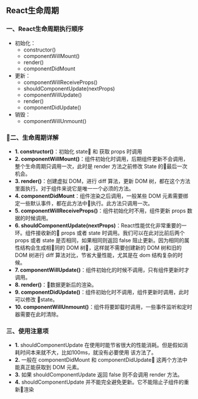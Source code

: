 ## React生命周期

### 一、React生命周期执行顺序
  - 初始化：
    - constructor()
    - componentWillMount()
    - render()
    - componentDidMount
  - 更新：
    - componentWillReceiveProps()
    - shouldComponentUpdate(nextProps)
    - componentWillUpdate()
    - render()
    - componentDidUpdate()
  - 销毁：
    - componentWillUnmount()

### 二、生命周期详解
  - **1. constructor()**：初始化 state 和 获取 props 时调用
  - **2. componentWillMount()**：组件初始化时调用，后期组件更新不会调用，整个生命周期只调用一次，此时是 render 方法之前修改 State 的最后一次机会。
  - **3. render()**：创建虚拟 DOM，进行 diff 算法，更新 DOM 树，都在这个方法里面执行。对于组件来说它是唯一一个必须的方法。
  - **4. componentDidMount**：组件渲染之后调用，一般某些 DOM 元素需要绑定一些默认事件，都在此方法中执行。此方法只调用一次。
  - **5. componentWillReceiveProps()**：组件初始化时不用，组件更新 props 数据的时候调用。
  - **6. shouldComponentUpdate(nextProps)**：React性能优化非常重要的一环。组件接收新的 props 或者 state 时调用。我们可以在此对比前后两个 props 或者 state 是否相同，如果相同则返回 false 阻止更新。因为相同的属性结构会生成相同的 DOM 树，这样就不需要创建新的 DOM 树和旧的 DOM 树进行 diff 算法对比，节省大量性能，尤其是在 dom 结构复杂的时候。
  - **7. componentWillUpdate()**：组件初始化的时候不调用，只有组件更新时才调用。
  - **8. render()**：数据更新后的渲染。
  - **9. componentDidUpdate()**：组件初始化时不调用，组件更新时调用，此时可以修改 state。
  - **10. componentWillUnmount()**：组件将要卸载时调用，一些事件监听和定时器需要在此时清除。

### 三、使用注意项
  - **1.** shouldComponentUpdate 在使用时能节省很大的性能消耗。但是假如消耗时间本来就不大，比如100ms，就没有必要使用 该方法了。
  - **2.** 一般在 componentDidMount 和 componentDidUpdate 这两个方法中能真正能获取到 DOM 元素。
  - **3.** 如果 shouldComponentUpdate 返回 false 则不会调用 render 方法。
  - **4.** shouldComponentUpdate 并不能完全避免更新。它不能阻止子组件的重新渲染